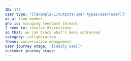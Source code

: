 ```yaml
---
ID: 171
user type: "[[example-1/outputs/user types/user|user]]"
as a: team member
who is: managing feedback threads
I need to: resolve discussions
so that: we can track what's been addressed
category: collaboration
theme: conversation management
user journey stage: "[[daily use]]"
customer journey stage:
---
```

